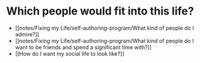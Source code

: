 # Which people would fit into this life?

* [[notes/Fixing my Life/self-authoring-program/What kind of people do I admire?]]
* [[notes/Fixing my Life/self-authoring-program/What kind of people do I want to be friends and spend a significant time with?]]
* [[How do I want my social life to look like?]]